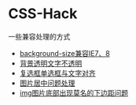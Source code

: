 # CSS-Hack
一些兼容处理的方式

- [background-size兼容IE7、8](https://github.com/chen77/CSS-Hack/issues/1)
- [背景透明文字不透明](https://github.com/chen77/CSS-Hack/issues/2)
- [复选框单选框与文字对齐](https://github.com/chen77/CSS-Hack/issues/3)
- [图片居中问题处理](https://github.com/chen77/CSS-Hack/issues/4)
- [img图片底部出现莫名的下边距问题]((https://github.com/chen77/CSS-Hack/issues/5))
